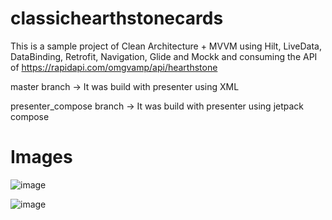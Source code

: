 # classichearthstonecards

This is a sample project of Clean Architecture + MVVM using Hilt, LiveData, DataBinding, Retrofit,
Navigation, Glide and Mockk and consuming the API of https://rapidapi.com/omgvamp/api/hearthstone

master branch -> It was build with presenter using XML

presenter_compose branch -> It was build with presenter using jetpack compose

# Images

![image](https://github.com/scafisystems/classichearthstonecards/assets/62200377/1233dae0-616a-4d96-ab8e-2681a795f2e3)

![image](https://github.com/scafisystems/classichearthstonecards/assets/62200377/411a8262-abf8-44c2-9867-2aefe7ba14ef)

